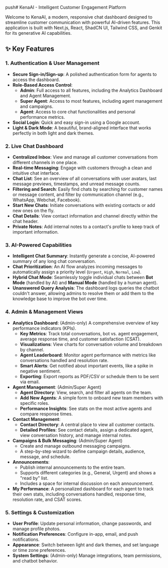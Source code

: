 push# KenaAI - Intelligent Customer Engagement Platform

Welcome to KenaAI, a modern, responsive chat dashboard designed to streamline customer communication with powerful AI-driven features. This application is built with Next.js, React, ShadCN UI, Tailwind CSS, and Genkit for its generative AI capabilities.

## ✨ Key Features

### 1. Authentication & User Management
- **Secure Sign-in/Sign-up**: A polished authentication form for agents to access the dashboard.
- **Role-Based Access Control**:
  - **Admin**: Full access to all features, including the Analytics Dashboard and Agent Management.
  - **Super Agent**: Access to most features, including agent management and campaigns.
  - **Agent**: Access to core chat functionalities and personal performance metrics.
- **Social Login**: Quick and easy sign-in using a Google account.
- **Light & Dark Mode**: A beautiful, brand-aligned interface that works perfectly in both light and dark themes.

### 2. Live Chat Dashboard
- **Centralized Inbox**: View and manage all customer conversations from different channels in one place.
- **Real-time Messaging**: Engage with customers through a clean and intuitive chat interface.
- **Chat List**: See an overview of all conversations with user avatars, last message previews, timestamps, and unread message counts.
- **Filtering and Search**: Easily find chats by searching for customer names or message content, and filter by communication channel (e.g., WhatsApp, Webchat, Facebook).
- **Start New Chats**: Initiate conversations with existing contacts or add new ones on the fly.
- **Chat Details**: View contact information and channel directly within the chat header.
- **Private Notes**: Add internal notes to a contact's profile to keep track of important information.

### 3. AI-Powered Capabilities
- **Intelligent Chat Summary**: Instantly generate a concise, AI-powered summary of any long chat conversation.
- **Chat Prioritization**: An AI flow analyzes incoming messages to automatically assign a priority level (`Urgent`, `High`, `Normal`, `Low`).
- **Hybrid Chat Mode**: Seamlessly toggle individual chats between **Bot Mode** (handled by AI) and **Manual Mode** (handled by a human agent).
- **Unanswered Query Analysis**: The dashboard logs queries the chatbot couldn't answer, allowing admins to resolve them or add them to the knowledge base to improve the bot over time.

### 4. Admin & Management Views
- **Analytics Dashboard**: (Admin-only) A comprehensive overview of key performance indicators (KPIs).
  - **Key Metrics**: Track total conversations, bot vs. agent engagement, average response time, and customer satisfaction (CSAT).
  - **Visualizations**: View charts for conversation volume and breakdown by channel.
  - **Agent Leaderboard**: Monitor agent performance with metrics like conversations handled and resolution rate.
  - **Smart Alerts**: Get notified about important events, like a spike in negative sentiment.
  - **Exporting**: Export reports as PDF/CSV or schedule them to be sent via email.
- **Agent Management**: (Admin/Super Agent)
  - **Agent Directory**: View, search, and filter all agents on the team.
  - **Add New Agents**: A simple form to onboard new team members with specific roles.
  - **Performance Insights**: See stats on the most active agents and compare response times.
- **Contact Management**:
  - **Contact Directory**: A central place to view all customer contacts.
  - **Detailed Profiles**: See contact details, assign a dedicated agent, view conversation history, and manage internal notes.
- **Campaigns & Bulk Messaging**: (Admin/Super Agent)
  - Create and manage outbound messaging campaigns.
  - A step-by-step wizard to define campaign details, audience, message, and schedule.
- **Announcements**:
  - Publish internal announcements to the entire team.
  - Supports different categories (e.g., General, Urgent) and shows a "read by" list.
  - Includes a space for internal discussion on each announcement.
- **My Performance**: A personalized dashboard for each agent to track their own stats, including conversations handled, response time, resolution rate, and CSAT scores.

### 5. Settings & Customization
- **User Profile**: Update personal information, change passwords, and manage profile photos.
- **Notification Preferences**: Configure in-app, email, and push notifications.
- **Appearance**: Switch between light and dark themes, and set language or time zone preferences.
- **System Settings**: (Admin-only) Manage integrations, team permissions, and chatbot behavior.
